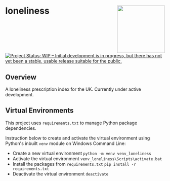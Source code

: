 # loneliness <img src='man/figures/logo.png' align="right" height="150" /></a>

<!-- badges: start -->
[![Project Status: WIP – Initial development is in progress, but there
has not yet been a stable, usable release suitable for the
public.](https://www.repostatus.org/badges/latest/wip.svg)](https://www.repostatus.org/#wip)
<!-- badges: end -->

## Overview
A loneliness prescription index for the UK. Currently under active
development.

## Virtual Environments
This project uses `requirements.txt` to manage Python package dependencies. 

Instruction below to create and activate the virtual environment using Python's inbuilt `venv` module on Windows Command Line:
* Create a new virtual environment `python -m venv venv_loneliness`
* Activate the virtual environment `venv_loneliness\Scripts\activate.bat`
* Install the packages from `requirements.txt` `pip install -r requirements.txt`
* Deactivate the virtual environment `deactivate`